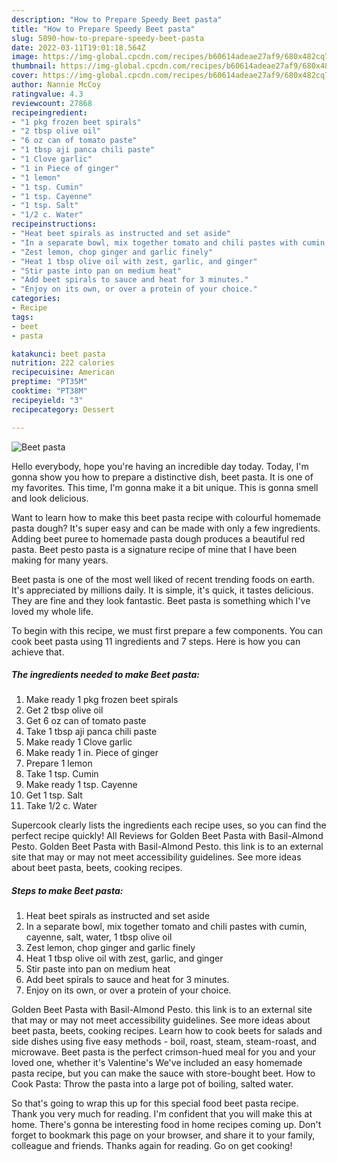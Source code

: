 ```yaml
---
description: "How to Prepare Speedy Beet pasta"
title: "How to Prepare Speedy Beet pasta"
slug: 5890-how-to-prepare-speedy-beet-pasta
date: 2022-03-11T19:01:18.564Z
image: https://img-global.cpcdn.com/recipes/b60614adeae27af9/680x482cq70/beet-pasta-recipe-main-photo.jpg
thumbnail: https://img-global.cpcdn.com/recipes/b60614adeae27af9/680x482cq70/beet-pasta-recipe-main-photo.jpg
cover: https://img-global.cpcdn.com/recipes/b60614adeae27af9/680x482cq70/beet-pasta-recipe-main-photo.jpg
author: Nannie McCoy
ratingvalue: 4.3
reviewcount: 27868
recipeingredient:
- "1 pkg frozen beet spirals"
- "2 tbsp olive oil"
- "6 oz can of tomato paste"
- "1 tbsp aji panca chili paste"
- "1 Clove garlic"
- "1 in Piece of ginger"
- "1 lemon"
- "1 tsp. Cumin"
- "1 tsp. Cayenne"
- "1 tsp. Salt"
- "1/2 c. Water"
recipeinstructions:
- "Heat beet spirals as instructed and set aside"
- "In a separate bowl, mix together tomato and chili pastes with cumin, cayenne, salt, water, 1 tbsp olive oil"
- "Zest lemon, chop ginger and garlic finely"
- "Heat 1 tbsp olive oil with zest, garlic, and ginger"
- "Stir paste into pan on medium heat"
- "Add beet spirals to sauce and heat for 3 minutes."
- "Enjoy on its own, or over a protein of your choice."
categories:
- Recipe
tags:
- beet
- pasta

katakunci: beet pasta 
nutrition: 222 calories
recipecuisine: American
preptime: "PT35M"
cooktime: "PT38M"
recipeyield: "3"
recipecategory: Dessert

---
```



![Beet pasta](https://img-global.cpcdn.com/recipes/b60614adeae27af9/680x482cq70/beet-pasta-recipe-main-photo.jpg)

Hello everybody, hope you're having an incredible day today. Today, I'm gonna show you how to prepare a distinctive dish, beet pasta. It is one of my favorites. This time, I'm gonna make it a bit unique. This is gonna smell and look delicious.

Want to learn how to make this beet pasta recipe with colourful homemade pasta dough? It&#39;s super easy and can be made with only a few ingredients. Adding beet puree to homemade pasta dough produces a beautiful red pasta. Beet pesto pasta is a signature recipe of mine that I have been making for many years.

Beet pasta is one of the most well liked of recent trending foods on earth. It's appreciated by millions daily. It is simple, it's quick, it tastes delicious. They are fine and they look fantastic. Beet pasta is something which I've loved my whole life.


To begin with this recipe, we must first prepare a few components. You can cook beet pasta using 11 ingredients and 7 steps. Here is how you can achieve that.

<!--inarticleads1-->

##### The ingredients needed to make Beet pasta:

1. Make ready 1 pkg frozen beet spirals
1. Get 2 tbsp olive oil
1. Get 6 oz can of tomato paste
1. Take 1 tbsp aji panca chili paste
1. Make ready 1 Clove garlic
1. Make ready 1 in. Piece of ginger
1. Prepare 1 lemon
1. Take 1 tsp. Cumin
1. Make ready 1 tsp. Cayenne
1. Get 1 tsp. Salt
1. Take 1/2 c. Water


Supercook clearly lists the ingredients each recipe uses, so you can find the perfect recipe quickly! All Reviews for Golden Beet Pasta with Basil-Almond Pesto. Golden Beet Pasta with Basil-Almond Pesto. this link is to an external site that may or may not meet accessibility guidelines. See more ideas about beet pasta, beets, cooking recipes. 

<!--inarticleads2-->

##### Steps to make Beet pasta:

1. Heat beet spirals as instructed and set aside
1. In a separate bowl, mix together tomato and chili pastes with cumin, cayenne, salt, water, 1 tbsp olive oil
1. Zest lemon, chop ginger and garlic finely
1. Heat 1 tbsp olive oil with zest, garlic, and ginger
1. Stir paste into pan on medium heat
1. Add beet spirals to sauce and heat for 3 minutes.
1. Enjoy on its own, or over a protein of your choice.


Golden Beet Pasta with Basil-Almond Pesto. this link is to an external site that may or may not meet accessibility guidelines. See more ideas about beet pasta, beets, cooking recipes. Learn how to cook beets for salads and side dishes using five easy methods - boil, roast, steam, steam-roast, and microwave. Beet pasta is the perfect crimson-hued meal for you and your loved one, whether it&#39;s Valentine&#39;s We&#39;ve included an easy homemade pasta recipe, but you can make the sauce with store-bought beet. How to Cook Pasta: Throw the pasta into a large pot of boiling, salted water. 

So that's going to wrap this up for this special food beet pasta recipe. Thank you very much for reading. I'm confident that you will make this at home. There's gonna be interesting food in home recipes coming up. Don't forget to bookmark this page on your browser, and share it to your family, colleague and friends. Thanks again for reading. Go on get cooking!
